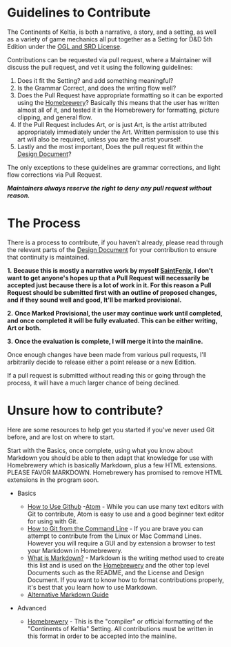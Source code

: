 # Guidelines to Contribute

The Continents of Keltia, is both a narrative, a story, and a setting, as well as a variety of game mechanics all put together as a Setting for D&D 5th Edition under the [OGL and SRD License](https://media.wizards.com/2016/downloads/DND/SRD-OGL_V5.1.pdf).

Contributions can be requested via pull request, where a Maintainer will discuss the pull request, and vet it using the following guidelines:

1. Does it fit the Setting? and add something meaningful?
2. Is the Grammar Correct, and does the writing flow well?
3. Does the Pull Request have appropriate formatting so it can be exported using the [Homebrewery](https://homebrewery.naturalcrit.com/)?  Basically this means that the user has written almost all of it, and tested it in the Homebrewery for formatting, picture clipping, and general flow.
4. If the Pull Request includes Art, or is just Art, is the artist attributed appropriately immediately under the Art. Written permission to use this art will also be required, unless you are the artist yourself.
5. Lastly and the most important, Does the pull request fit within the [Design Document](DESIGNDOCUMENT.md)?

The only exceptions to these guidelines are grammar corrections, and light flow corrections via Pull Request.

***Maintainers always reserve the right to deny any pull request without reason.***

# The Process

There is a process to contribute, if you haven't already, please read through the relevant parts of the [Design Document](DESIGNDOCUMENT.md) for your contribution to ensure that continuity is maintained.

**1.** **Because this is mostly a narrative work by myself [SaintFenix](https://github.com/SaintFenix), I don't want to get anyone's hopes up that a Pull Request will necessarily be accepted just because there is a lot of work in it. For this reason a Pull Request should be submitted first with an outline of proposed changes, and if they sound well and good, It'll be marked provisional.**

**2.** **Once Marked Provisional, the user may continue work until completed, and once completed it will be fully evaluated. This can be either writing, Art or both.**

**3.** **Once the evaluation is complete, I will merge it into the mainline.**

Once enough changes have been made from various pull requests, I'll arbitrarily decide to release either a point release or a new Edition.

If a pull request is submitted without reading this or going through the process, it will have a much larger chance of being declined.

# Unsure how to contribute?

Here are some resources to help get you started if you've never used Git before, and are lost on where to start.

Start with the Basics, once complete, using what you know about Markdown you should be able to then adapt that knowledge for use with Homebrewery which is basically Markdown, plus a few HTML extensions. PLEASE FAVOR MARKDOWN. Homebrewery has promised to remove HTML extensions in the program soon.

- Basics
  - [How to Use Github](https://guides.github.com/activities/forking/)
  -[Atom](https://flight-manual.atom.io/getting-started/sections/why-atom/) - While you can use many text editors with Git to contribute, Atom is easy to use and a good beginner text editor for using with Git.
  - [How to Git from the Command Line](https://rogerdudler.github.io/git-guide/) - If you are brave you can attempt to contribute from the Linux or Mac Command Lines. However you will require a GUI and by extension a browser to test your Markdown in Homebrewery.
  - [What is Markdown?](https://github.com/LewisVo/Markdown-Tutorial) - Markdown is the writing method used to create this list and is used on the [Homebrewery](https://homebrewery.naturalcrit.com/) and the other top level Documents such as the README, and the License and Design Document. If you want to know how to format contributions properly, it's best that you learn how to use Markdown.
  - [Alternative Markdown Guide](https://guides.github.com/features/mastering-markdown/)


- Advanced
    - [Homebrewery](https://homebrewery.naturalcrit.com/) - This is the "compiler" or official formatting of the "Continents of Keltia" Setting. All contributions must be written in this format in order to be accepted into the mainline.
